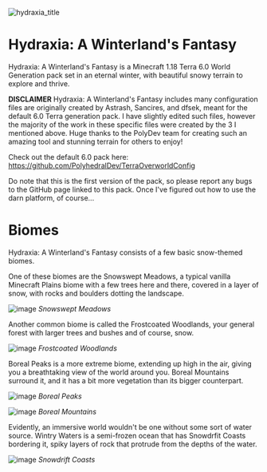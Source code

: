 ![hydraxia_title](https://user-images.githubusercontent.com/76827500/163080973-7e25227f-734d-4536-9762-dade6a5129bf.png)
# Hydraxia: A Winterland's Fantasy
Hydraxia: A Winterland's Fantasy is a Minecraft 1.18 Terra 6.0 World Generation pack set in an eternal winter, with beautiful snowy terrain to explore and thrive.

**DISCLAIMER**
Hydraxia: A Winterland's Fantasy includes many configuration files are originally created by Astrash, Sancires, and dfsek, meant for the default 6.0 Terra generation pack. I have slightly edited such files, however the majority of the work in these specific files were created by the 3 I mentioned above. Huge thanks to the PolyDev team for creating such an amazing tool and stunning terrain for others to enjoy!

Check out the default 6.0 pack here:
https://github.com/PolyhedralDev/TerraOverworldConfig

Do note that this is the first version of the pack, so please report any bugs to the GitHub page linked to this pack. 
Once I've figured out how to use the darn platform, of course...

# Biomes
Hydraxia: A Winterland's Fantasy consists of a few basic snow-themed biomes.



One of these biomes are the Snowswept Meadows, a typical vanilla Minecraft Plains biome with a few trees here and there, covered in a layer of snow, with rocks and boulders dotting the landscape.

![image](https://user-images.githubusercontent.com/76827500/163074090-abfa043c-4109-4785-aee8-6819c91d7fdd.png)
*Snowswept Meadows*

Another common biome is called the Frostcoated Woodlands, your general forest with larger trees and bushes and of course, snow.

![image](https://user-images.githubusercontent.com/76827500/163074125-845675da-ee5a-4f8a-b8f0-04c0f4e5bbd3.png)
*Frostcoated Woodlands*

Boreal Peaks is a more extreme biome, extending up high in the air, giving you a breathtaking view of the world around you. Boreal Mountains surround it, and it has a bit more vegetation than its bigger counterpart.

![image](https://user-images.githubusercontent.com/76827500/163081056-4e48d906-77d3-4fee-99e8-1eca42e3819e.png)
*Boreal Peaks*

![image](https://user-images.githubusercontent.com/76827500/163074182-012ac3de-b703-46b3-9f77-781240def43c.png)
*Boreal Mountains*

Evidently, an immersive world wouldn't be one without some sort of water source. Wintry Waters is a semi-frozen ocean that has Snowdrfit Coasts bordering it, spiky layers of rock that protrude from the depths of the water.

![image](https://user-images.githubusercontent.com/76827500/163074212-a86073d0-5677-47bb-9c08-1cb2d04d844e.png)
*Snowdrift Coasts*
